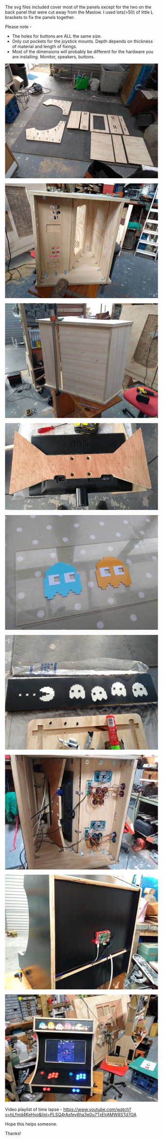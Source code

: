 The svg files included cover most of the panels except for the two on the back panel that were cut away from the Maslow. I used lots(>50) of little L brackets to fix the panels together.

Please note -
<ul>
  <li>The holes for buttons are ALL the same size.</li>
  <li>Only cut pockets for the joystick mounts. Depth depends on thickness of material and length of fixings.</li>
  <li>Most of the dimensions will probably be different for the hardware you are installing. Monitor, speakers, buttons.</li>
</ul>

![Parts](https://raw.githubusercontent.com/MaslowCommunityGarden/Tabletop-Arcade/master/1.jpg?raw=true)

![inside](https://raw.githubusercontent.com/MaslowCommunityGarden/Tabletop-Arcade/master/2.jpg?raw=true)

![outside](https://raw.githubusercontent.com/MaslowCommunityGarden/Tabletop-Arcade/master/3.jpg?raw=true)

![monitor mount](https://raw.githubusercontent.com/MaslowCommunityGarden/Tabletop-Arcade/master/4.jpg?raw=true)

![marquee 1](https://raw.githubusercontent.com/MaslowCommunityGarden/Tabletop-Arcade/master/5.jpg?raw=true)

![marquee 2](https://raw.githubusercontent.com/MaslowCommunityGarden/Tabletop-Arcade/master/6.jpg?raw=true)

![wires](https://raw.githubusercontent.com/MaslowCommunityGarden/Tabletop-Arcade/master/7.jpg?raw=true)

![Pi](https://raw.githubusercontent.com/MaslowCommunityGarden/Tabletop-Arcade/master/8.jpg?raw=true)

![Fin](https://raw.githubusercontent.com/MaslowCommunityGarden/Tabletop-Arcade/master/9.jpg?raw=true)

Video playlist of time lapse - https://www.youtube.com/watch?v=hLfmd4KeHvo&list=PLSQ4rAsfey6ha3e0u7TxElrAMW8STd7OA

Hope this helps someone.

Thanks!
